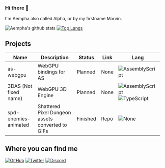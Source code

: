 ### Hi there 👋
I'm Aempha also called Alpha, or by my firstname Marvin.

![Aempha's github stats](https://github-readme-stats.vercel.app/api?username=aempha&show_icons=true&icon_color=904e95&bg_color=30,e96443,904e95&title_color=fff&text_color=fff)
[![Top Langs](https://github-readme-stats.vercel.app/api/top-langs/?username=aempha&layout=compact)](https://github.com/anuraghazra/github-readme-stats)

## Projects
| Name                  | Description                                      | Status   | Link                                  | Lang                             |
| --------------------- | ------------------------------------------------ | -------- | ------------------------------------- | -------------------------------- |
| as-webgpu             | WebGPU bindings for AS                           | Planned  | None                                  | ![AssemblyScript]                |
| 3DAS (Not fixed name) | WebGPU 3D Engine                                 | Planned  | None                                  | ![AssemblyScript] ![TypeScript]  |
| spd-enemies-animated  | Shattered Pixel Dungeon assets converted to GIFs | Finished | [Repo](spd-enemies-animated-repo)     | ![None]                          |

## Where you can find me
[![GitHub](https://img.shields.io/badge/GitHub-%2312100E.svg?&style=for-the-badge&logo=github&logoColor=white)](https://github.com/aempha)
[![Twitter](https://img.shields.io/badge/Twitter-%231DA1F2.svg?&style=for-the-badge&logo=twitter&logoColor=white)](https://twitter.com/Alpha_LionTac)
[![Discord](https://img.shields.io/badge/-Alpha__ISMC%236720-%237289DA.svg?&style=for-the-badge&logo=discord&logoColor=white)](#StopClickingMe)

<!-- MARKDWON VARIABLES -->
<!-- Projects -->
[spd-enemies-animated-repo]: https://github.com/aempha/spd-enemies-animated

<!-- Badges -->
[None]: https://img.shields.io/badge/None-%23323330.svg?&style=flat-square
[TypeScript]: https://img.shields.io/badge/TypeScript-%23007ACC.svg?&style=flat-square&logo=TypeScript&logoColor=white
[AssemblyScript]: https://img.shields.io/badge/AssemblyScript-%23323330.svg?&style=flat-square&logo=AssemblyScript&logoColor=%23f0db4f
